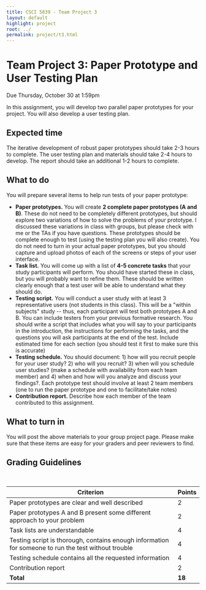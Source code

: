 ```yaml
---
title: CSCI 5839 - Team Project 3
layout: default
highlight: project
root: ../
permalink: project/t3.html
---
```

# Team Project 3: Paper Prototype and User Testing Plan

Due Thursday, October 30 at 1:59pm

In this assignment, you will develop two parallel paper prototypes for your project. You will also develop a user testing plan.

## Expected time
The iterative development of robust paper prototypes should take 2-3 hours to complete. The user testing plan and materials should take 2-4 hours to develop. The report should take an additional 1-2 hours to complete.

## What to do
You will prepare several items to help run tests of your paper prototype:

- **Paper prototypes.** You will create **2 complete paper prototypes (A and B)**. These do not need to be completely different prototypes, but should explore two variations of how to solve the problems of your prototype. I discussed these variations in class with groups, but please check with me or the TAs if you have questions. These prototypes should be complete enough to test (using the testing plan you will also create). You do not need to turn in your actual paper prototypes, but you should capture and upload photos of each of the screens or steps of your user interface.
- **Task list.** You will come up with a list of **4-5 concrete tasks** that your study participants will perform. You should have started these in class, but you will probably want to refine them. These should be written clearly enough that a test user will be able to understand what they should do.
- **Testing script.** You will conduct a user study with at least 3 representative users (not students in this class). This will be a "within subjects" study -- thus, each participant will test both prototypes A and B. You can include testers from your previous formative research. You should write a script that includes what you will say to your participants in the introduction, the instructions for performing the tasks, and the questions you will ask participants at the end of the test. Include estimated time for each section (you should test it first to make sure this is accurate)
- **Testing schedule.** You should document: 1) how will you recruit people for your user study? 2) who will you recruit? 3) when will you schedule user studies? (make a schedule with availability from each team member) and 4) when and how will you analyze and discuss your findings?. Each prototype test should involve at least 2 team members (one to run the paper prototype and one to facilitate/take notes)
- **Contribution report.** Describe how each member of the team contributed to this assignment.

## What to turn in
You will post the above materials to your group project page. Please make sure that these items are easy for your graders and peer reviewers to find.

## Grading Guidelines
<br>

 | Criterion | Points | 
 | ---------|------- | 
 | Paper prototypes are clear and well described | 2 | 
 | Paper prototypes A and B present some different approach to your problem | 2 | 
 | Task lists are understandable | 4 | 
 | Testing script is thorough, contains enough information for someone to run the test without trouble | 4 | 
 | Testing schedule contains all the requested information | 4 | 
 | Contribution report | 2 | 
 | **Total** | **18** | 
 
 <br>
 